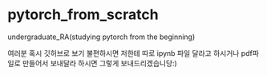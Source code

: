 # pytorch_from_scratch
undergraduate_RA(studying pytorch from the beginning)

여러분 혹시 깃허브로 보기 불편하시면 저한테 따로 ipynb 파일 달라고 하시거나 pdf파일로 만들어서 보내달라 하시면 그렇게 보내드리겠습니당:) 
